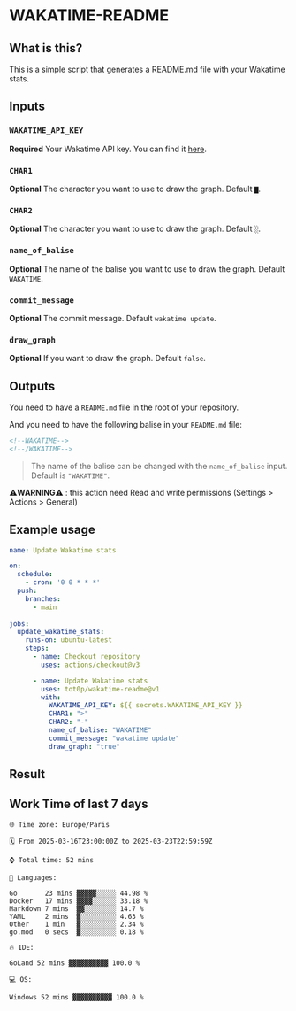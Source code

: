 # WAKATIME-README

## What is this?

This is a simple script that generates a README.md file with your Wakatime stats.

## Inputs

### `WAKATIME_API_KEY`

**Required** Your Wakatime API key. You can find it [here](https://wakatime.com/settings/account).

### `CHAR1`

**Optional** The character you want to use to draw the graph. Default `▇`.

### `CHAR2`

**Optional** The character you want to use to draw the graph. Default `░`.

### `name_of_balise`

**Optional** The name of the balise you want to use to draw the graph. Default `WAKATIME`.

### `commit_message`

**Optional** The commit message. Default `wakatime update`.

### `draw_graph`

**Optional** If you want to draw the graph. Default `false`.


## Outputs

You need to have a `README.md` file in the root of your repository.

And you need to have the following balise in your `README.md` file:

```md
<!--WAKATIME-->
<!--/WAKATIME-->
```

> The name of the balise can be changed with the `name_of_balise` input. Default is `"WAKATIME"`.

⚠️**WARNING**⚠️ : this action need Read and write permissions (Settings > Actions > General)


## Example usage

```yaml
name: Update Wakatime stats

on:
  schedule:
    - cron: '0 0 * * *'
  push:
    branches:
      - main
  
jobs:
  update_wakatime_stats:
    runs-on: ubuntu-latest
    steps:
      - name: Checkout repository
        uses: actions/checkout@v3

      - name: Update Wakatime stats
        uses: tot0p/wakatime-readme@v1
        with:
          WAKATIME_API_KEY: ${{ secrets.WAKATIME_API_KEY }}
          CHAR1: ">"
          CHAR2: "-"
          name_of_balise: "WAKATIME"
          commit_message: "wakatime update"
          draw_graph: "true"
```

## Result

<!--WAKATIME-->
## Work Time of last 7 days

```text
🌐 Time zone: Europe/Paris

🗓️ From 2025-03-16T23:00:00Z to 2025-03-23T22:59:59Z

⌚ Total time: 52 mins

💬 Languages:

Go       23 mins ▓▓▓▓▓░░░░░ 44.98 %
Docker   17 mins ▓▓▓▓░░░░░░ 33.18 %
Markdown 7 mins  ▓▓░░░░░░░░ 14.7 %
YAML     2 mins  ▓░░░░░░░░░ 4.63 %
Other    1 min   ▓░░░░░░░░░ 2.34 %
go.mod   0 secs  ▓░░░░░░░░░ 0.18 %

🔥 IDE:

GoLand 52 mins ▓▓▓▓▓▓▓▓▓▓ 100.0 %

💻 OS:

Windows 52 mins ▓▓▓▓▓▓▓▓▓▓ 100.0 %
```
<!--/WAKATIME-->